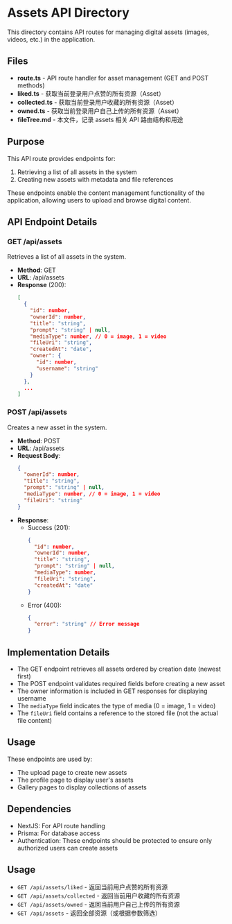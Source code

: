# Assets API Directory

This directory contains API routes for managing digital assets (images, videos, etc.) in the application.

## Files

- **route.ts** - API route handler for asset management (GET and POST methods)
- **liked.ts** - 获取当前登录用户点赞的所有资源（Asset）
- **collected.ts** - 获取当前登录用户收藏的所有资源（Asset）
- **owned.ts** - 获取当前登录用户自己上传的所有资源（Asset）
- **fileTree.md** - 本文件，记录 assets 相关 API 路由结构和用途

## Purpose

This API route provides endpoints for:

1. Retrieving a list of all assets in the system
2. Creating new assets with metadata and file references

These endpoints enable the content management functionality of the application, allowing users to upload and browse digital content.

## API Endpoint Details

### GET /api/assets

Retrieves a list of all assets in the system.

- **Method**: GET
- **URL**: /api/assets
- **Response** (200):
  ```json
  [
    {
      "id": number,
      "ownerId": number,
      "title": "string",
      "prompt": "string" | null,
      "mediaType": number, // 0 = image, 1 = video
      "fileUri": "string",
      "createdAt": "date",
      "owner": {
        "id": number,
        "username": "string"
      }
    },
    ...
  ]
  ```

### POST /api/assets

Creates a new asset in the system.

- **Method**: POST
- **URL**: /api/assets
- **Request Body**:
  ```json
  {
    "ownerId": number,
    "title": "string",
    "prompt": "string" | null,
    "mediaType": number, // 0 = image, 1 = video
    "fileUri": "string"
  }
  ```
- **Response**:
  - Success (201):
    ```json
    {
      "id": number,
      "ownerId": number,
      "title": "string",
      "prompt": "string" | null,
      "mediaType": number,
      "fileUri": "string",
      "createdAt": "date"
    }
    ```
  - Error (400):
    ```json
    {
      "error": "string" // Error message
    }
    ```

## Implementation Details

- The GET endpoint retrieves all assets ordered by creation date (newest first)
- The POST endpoint validates required fields before creating a new asset
- The owner information is included in GET responses for displaying username
- The `mediaType` field indicates the type of media (0 = image, 1 = video)
- The `fileUri` field contains a reference to the stored file (not the actual file content)

## Usage

These endpoints are used by:

- The upload page to create new assets
- The profile page to display user's assets
- Gallery pages to display collections of assets

## Dependencies

- NextJS: For API route handling
- Prisma: For database access
- Authentication: These endpoints should be protected to ensure only authorized users can create assets

## Usage

- `GET /api/assets/liked` - 返回当前用户点赞的所有资源
- `GET /api/assets/collected` - 返回当前用户收藏的所有资源
- `GET /api/assets/owned` - 返回当前用户自己上传的所有资源
- `GET /api/assets` - 返回全部资源（或根据参数筛选）

